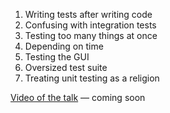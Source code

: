 1. Writing tests after writing code
2. Confusing with integration tests
3. Testing too many things at once
4. Depending on time
5. Testing the GUI
6. Oversized test suite
7. Treating unit testing as a religion

[Video of the talk](http://vimeo.com) — coming soon